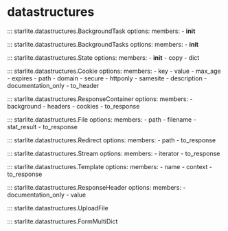 # datastructures

::: starlite.datastructures.BackgroundTask
    options:
        members:
            - __init__

::: starlite.datastructures.BackgroundTasks
    options:
        members:
            - __init__

::: starlite.datastructures.State
    options:
        members:
            - __init__
            - copy
            - dict

::: starlite.datastructures.Cookie
    options:
        members:
            - key
            - value
            - max_age
            - expires
            - path
            - domain
            - secure
            - httponly
            - samesite
            - description
            - documentation_only
            - to_header

::: starlite.datastructures.ResponseContainer
    options:
        members:
            - background
            - headers
            - cookies
            - to_response

::: starlite.datastructures.File
    options:
        members:
            - path
            - filename
            - stat_result
            - to_response

::: starlite.datastructures.Redirect
    options:
        members:
            - path
            - to_response

::: starlite.datastructures.Stream
    options:
        members:
            - iterator
            - to_response

::: starlite.datastructures.Template
    options:
        members:
            - name
            - context
            - to_response

::: starlite.datastructures.ResponseHeader
    options:
        members:
            - documentation_only
            - value

::: starlite.datastructures.UploadFile

::: starlite.datastructures.FormMultiDict
